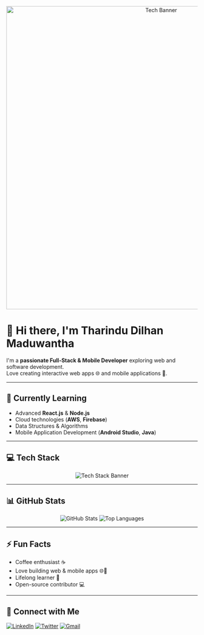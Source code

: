 <!-- Tech-Oriented Animated Banner -->
<p align="center">
  <img src="https://media.giphy.com/media/xT0xeJpnrWC4XWblEk/giphy.gif" width="800" alt="Tech Banner"/>
</p>

# 👋 Hi there, I'm Tharindu Dilhan Maduwantha

I'm a **passionate Full-Stack & Mobile Developer** exploring web and software development.  
Love creating interactive web apps 🌐 and mobile applications 📱.

---

## 🌱 Currently Learning
- Advanced **React.js** & **Node.js**
- Cloud technologies (**AWS**, **Firebase**)
- Data Structures & Algorithms
- Mobile Application Development (**Android Studio**, **Java**)

---

## 💻 Tech Stack

<p align="center">
  <img src="https://skillicons.dev/icons?i=html,css,js,react,nodejs,express,mongodb,mysql,androidstudio,java,docker,git,github,firebase,tailwind" alt="Tech Stack Banner" />
</p>

---

## 📊 GitHub Stats
<p align="center">
  <img src="https://github-readme-stats.vercel.app/api?username=dilhanmaduwantha5566&show_icons=true&theme=radical" alt="GitHub Stats" />
  <img src="https://github-readme-stats.vercel.app/api/top-langs/?username=dilhanmaduwantha5566&layout=compact&theme=radical" alt="Top Languages" />
</p>

---

## ⚡ Fun Facts
- Coffee enthusiast ☕  
- Love building web & mobile apps 🌐📱  
- Lifelong learner 🚀  
- Open-source contributor 💻  

---

## 💌 Connect with Me
[![LinkedIn](https://img.shields.io/badge/LinkedIn-0A66C2?style=for-the-badge&logo=linkedin&logoColor=white)](https://www.linkedin.com/in/your-linkedin/) 
[![Twitter](https://img.shields.io/badge/Twitter-1DA1F2?style=for-the-badge&logo=twitter&logoColor=white)](https://twitter.com/your-twitter/) 
[![Gmail](https://img.shields.io/badge/Gmail-D14836?style=for-the-badge&logo=gmail&logoColor=white)](mailto:your-email@gmail.com)
